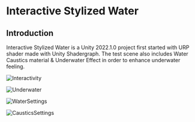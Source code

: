 # Interactive Stylized Water
## Introduction
Interactive Stylized Water is a Unity 2022.1.0 project first started with URP shader made with Unity Shadergraph. The test scene also includes Water Caustics material & Underwater Effect in order to enhance underwater feeling.

![Interactivity](https://user-images.githubusercontent.com/47041584/234895511-efc0aa3b-18c2-4ac4-bdc6-3be0818d3813.png)

![Underwater](https://user-images.githubusercontent.com/47041584/234895528-dbe9824a-2829-4d85-a312-81e3bad1d13b.png)

![WaterSettings](https://user-images.githubusercontent.com/47041584/234895473-386908dc-4d02-4b87-b270-0b0b1089892e.png)

![CausticsSettings](https://user-images.githubusercontent.com/47041584/234895488-7cff4f65-dbd1-4b83-b9b6-8620fa69cc35.png)
